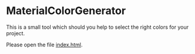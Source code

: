 # MaterialColorGenerator

This is a small tool which should you help to select the right colors for your project.

Please open the file [index.html](http://rekire.github.io/MaterialColorGenerator/).